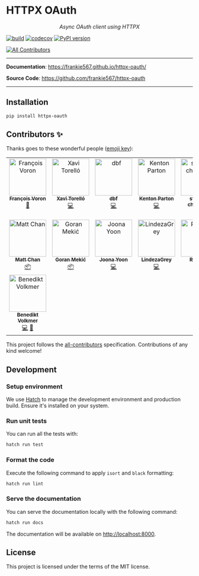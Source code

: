 # HTTPX OAuth

<p align="center">
    <em>Async OAuth client using HTTPX</em>
</p>

[![build](https://github.com/frankie567/httpx-oauth/workflows/Build/badge.svg)](https://github.com/frankie567/httpx-oauth/actions)
[![codecov](https://codecov.io/gh/frankie567/httpx-oauth/branch/master/graph/badge.svg)](https://codecov.io/gh/frankie567/httpx-oauth)
[![PyPI version](https://badge.fury.io/py/httpx-oauth.svg)](https://badge.fury.io/py/httpx-oauth)

<!-- ALL-CONTRIBUTORS-BADGE:START - Do not remove or modify this section -->

[![All Contributors](https://img.shields.io/badge/all_contributors-15-orange.svg?style=flat-square)](#contributors-)

<!-- ALL-CONTRIBUTORS-BADGE:END -->

---

**Documentation**: <a href="https://frankie567.github.io/httpx-oauth/" target="_blank">https://frankie567.github.io/httpx-oauth/</a>

**Source Code**: <a href="https://github.com/frankie567/httpx-oauth" target="_blank">https://github.com/frankie567/httpx-oauth</a>

---

## Installation

```bash
pip install httpx-oauth
```

## Contributors ✨

Thanks goes to these wonderful people ([emoji key](https://allcontributors.org/docs/en/emoji-key)):

<!-- ALL-CONTRIBUTORS-LIST:START - Do not remove or modify this section -->
<!-- prettier-ignore-start -->
<!-- markdownlint-disable -->
<table>
  <tbody>
    <tr>
      <td align="center" valign="top" width="14.28%"><a href="http://francoisvoron.com"><img src="https://avatars.githubusercontent.com/u/1144727?v=4?s=100" width="100px;" alt="François Voron"/><br /><sub><b>François Voron</b></sub></a><br /><a href="#maintenance-frankie567" title="Maintenance">🚧</a></td>
      <td align="center" valign="top" width="14.28%"><a href="http://xaviertorello.cat"><img src="https://avatars.githubusercontent.com/u/8709244?v=4?s=100" width="100px;" alt="Xavi Torelló"/><br /><sub><b>Xavi Torelló</b></sub></a><br /><a href="https://github.com/frankie567/httpx-oauth/commits?author=XaviTorello" title="Code">💻</a></td>
      <td align="center" valign="top" width="14.28%"><a href="https://github.com/fullonic"><img src="https://avatars.githubusercontent.com/u/13336073?v=4?s=100" width="100px;" alt="dbf"/><br /><sub><b>dbf</b></sub></a><br /><a href="https://github.com/frankie567/httpx-oauth/commits?author=fullonic" title="Code">💻</a></td>
      <td align="center" valign="top" width="14.28%"><a href="http://www.kentonparton.com"><img src="https://avatars.githubusercontent.com/u/20202312?v=4?s=100" width="100px;" alt="Kenton Parton"/><br /><sub><b>Kenton Parton</b></sub></a><br /><a href="https://github.com/frankie567/httpx-oauth/commits?author=KentonParton" title="Code">💻</a></td>
      <td align="center" valign="top" width="14.28%"><a href="https://github.com/stepan-chatalyan"><img src="https://avatars.githubusercontent.com/u/78931407?v=4?s=100" width="100px;" alt="stepan-chatalyan"/><br /><sub><b>stepan-chatalyan</b></sub></a><br /><a href="https://github.com/frankie567/httpx-oauth/commits?author=stepan-chatalyan" title="Code">💻</a></td>
      <td align="center" valign="top" width="14.28%"><a href="https://github.com/Forst"><img src="https://avatars.githubusercontent.com/u/369699?v=4?s=100" width="100px;" alt="Foster Snowhill"/><br /><sub><b>Foster Snowhill</b></sub></a><br /><a href="https://github.com/frankie567/httpx-oauth/commits?author=Forst" title="Code">💻</a></td>
      <td align="center" valign="top" width="14.28%"><a href="https://hatcher.work"><img src="https://avatars.githubusercontent.com/u/24600763?v=4?s=100" width="100px;" alt="William Hatcher"/><br /><sub><b>William Hatcher</b></sub></a><br /><a href="https://github.com/frankie567/httpx-oauth/commits?author=williamhatcher" title="Code">💻</a></td>
    </tr>
    <tr>
      <td align="center" valign="top" width="14.28%"><a href="https://github.com/thewchan"><img src="https://avatars.githubusercontent.com/u/49702524?v=4?s=100" width="100px;" alt="Matt Chan"/><br /><sub><b>Matt Chan</b></sub></a><br /><a href="#platform-thewchan" title="Packaging/porting to new platform">📦</a></td>
      <td align="center" valign="top" width="14.28%"><a href="http://meka.rs"><img src="https://avatars.githubusercontent.com/u/610855?v=4?s=100" width="100px;" alt="Goran Mekić"/><br /><sub><b>Goran Mekić</b></sub></a><br /><a href="#platform-mekanix" title="Packaging/porting to new platform">📦</a></td>
      <td align="center" valign="top" width="14.28%"><a href="joonas.io"><img src="https://avatars.githubusercontent.com/u/9527681?v=4?s=100" width="100px;" alt="Joona Yoon"/><br /><sub><b>Joona Yoon</b></sub></a><br /><a href="https://github.com/frankie567/httpx-oauth/commits?author=joonas-yoon" title="Code">💻</a></td>
      <td align="center" valign="top" width="14.28%"><a href="http://vibrix.net"><img src="https://avatars.githubusercontent.com/u/39629455?v=4?s=100" width="100px;" alt="LindezaGrey"/><br /><sub><b>LindezaGrey</b></sub></a><br /><a href="https://github.com/frankie567/httpx-oauth/commits?author=LindezaGrey" title="Code">💻</a></td>
      <td align="center" valign="top" width="14.28%"><a href="https://github.com/Gr3atWh173"><img src="https://avatars.githubusercontent.com/u/11838184?v=4?s=100" width="100px;" alt="R. Singh"/><br /><sub><b>R. Singh</b></sub></a><br /><a href="https://github.com/frankie567/httpx-oauth/issues?q=author%3AGr3atWh173" title="Bug reports">🐛</a></td>
      <td align="center" valign="top" width="14.28%"><a href="https://github.com/lloesche"><img src="https://avatars.githubusercontent.com/u/2124094?v=4?s=100" width="100px;" alt="Lukas Lösche"/><br /><sub><b>Lukas Lösche</b></sub></a><br /><a href="https://github.com/frankie567/httpx-oauth/issues?q=author%3Alloesche" title="Bug reports">🐛</a> <a href="https://github.com/frankie567/httpx-oauth/commits?author=lloesche" title="Code">💻</a></td>
      <td align="center" valign="top" width="14.28%"><a href="https://github.com/king-jam"><img src="https://avatars.githubusercontent.com/u/8225465?v=4?s=100" width="100px;" alt="James King"/><br /><sub><b>James King</b></sub></a><br /><a href="https://github.com/frankie567/httpx-oauth/commits?author=king-jam" title="Code">💻</a></td>
    </tr>
    <tr>
      <td align="center" valign="top" width="14.28%"><a href="https://github.com/bvolkmer"><img src="https://avatars.githubusercontent.com/u/7070761?v=4?s=100" width="100px;" alt="Benedikt Volkmer"/><br /><sub><b>Benedikt Volkmer</b></sub></a><br /><a href="https://github.com/frankie567/httpx-oauth/commits?author=bvolkmer" title="Code">💻</a> <a href="https://github.com/frankie567/httpx-oauth/issues?q=author%3Abvolkmer" title="Bug reports">🐛</a></td>
    </tr>
  </tbody>
</table>

<!-- markdownlint-restore -->
<!-- prettier-ignore-end -->

<!-- ALL-CONTRIBUTORS-LIST:END -->

This project follows the [all-contributors](https://github.com/all-contributors/all-contributors) specification. Contributions of any kind welcome!

## Development

### Setup environment

We use [Hatch](https://hatch.pypa.io/latest/install/) to manage the development environment and production build. Ensure it's installed on your system.

### Run unit tests

You can run all the tests with:

```bash
hatch run test
```

### Format the code

Execute the following command to apply `isort` and `black` formatting:

```bash
hatch run lint
```

### Serve the documentation

You can serve the documentation locally with the following command:

```bash
hatch run docs
```

The documentation will be available on [http://localhost:8000](http://localhost:8000).

## License

This project is licensed under the terms of the MIT license.
